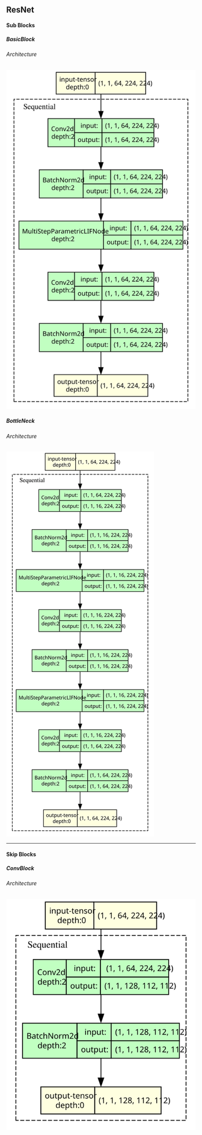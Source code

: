 ## ResNet

#### Sub Blocks
##### BasicBlock
###### Architecture
![BasicBlock Architecture](/.assets/BasicBlock.svg)

##### BottleNeck
###### Architecture
![BottleNeck Architecture](/.assets/BottleNeck.svg)

-----------------------------------------------------------------------------------------------

#### Skip Blocks
##### ConvBlock
###### Architecture
![ConvBlock Architecture](/.assets/ConvBlock.svg)

